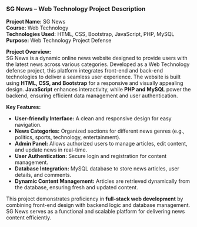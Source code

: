 ### **SG News – Web Technology Project Description**  

**Project Name:** SG News  
**Course:** Web Technology  
**Technologies Used:** HTML, CSS, Bootstrap, JavaScript, PHP, MySQL  
**Purpose:** Web Technology Project  Defense

**Project Overview:**  
SG News is a dynamic online news website designed to provide users with the latest news across various categories. Developed as a Web Technology defense project, this platform integrates front-end and back-end technologies to deliver a seamless user experience. The website is built using **HTML, CSS, and Bootstrap** for a responsive and visually appealing design. **JavaScript** enhances interactivity, while **PHP and MySQL** power the backend, ensuring efficient data management and user authentication.  

**Key Features:**  
- **User-friendly Interface:** A clean and responsive design for easy navigation.  
- **News Categories:** Organized sections for different news genres (e.g., politics, sports, technology, entertainment).  
- **Admin Panel:** Allows authorized users to manage articles, edit content, and update news in real-time.  
- **User Authentication:** Secure login and registration for content management.  
- **Database Integration:** MySQL database to store news articles, user details, and comments.  
- **Dynamic Content Management:** Articles are retrieved dynamically from the database, ensuring fresh and updated content.  

This project demonstrates proficiency in **full-stack web development** by combining front-end design with backend logic and database management. SG News serves as a functional and scalable platform for delivering news content efficiently.
